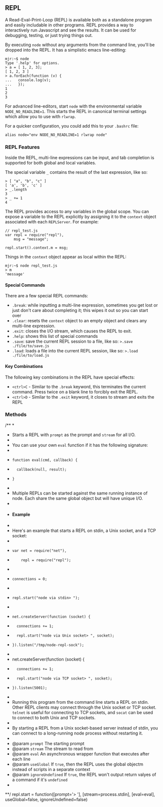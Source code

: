 ## REPL

A Read-Eval-Print-Loop (REPL) is available both as a standalone program and easily includable in other programs.  REPL provides a way to interactively run Javascript and see the results.  It can be used for debugging, testing, or just trying things out.

By executing `node` without any arguments from the command line, you'll be dropped into the REPL. It has a simplistic emacs line-editing:

    mjr:~$ node
    Type '.help' for options.
    > a = [ 1, 2, 3];
    [ 1, 2, 3 ]
    > a.forEach(function (v) {
    ...   console.log(v);
    ...   });
    1
    2
    3

For advanced line-editors, start `node` with the environmental variable `NODE_NO_READLINE=1`. This starts the REPL in canonical terminal settings which allow you to use with `rlwrap`.

For a quicker configuration, you could add this to your `.bashrc` file:

    alias node="env NODE_NO_READLINE=1 rlwrap node"

### REPL Features

Inside the REPL, multi-line expressions can be input, and tab completion is supported for both global and local variables.

The special variable `_` contains the result of the last expression, like so:

    > [ "a", "b", "c" ]
    [ 'a', 'b', 'c' ]
    > _.length
    3
    > _ += 1
    4

The REPL provides access to any variables in the global scope. You can expose a variable to the REPL explicitly by assigning it to the `context` object associated with each `REPLServer`.  For example:

    // repl_test.js
    var repl = require("repl"),
        msg = "message";

    repl.start().context.m = msg;

Things in the `context` object appear as local within the REPL:

    mjr:~$ node repl_test.js
    > m
    'message'

#### Special Commands

There are a few special REPL commands:

  - `.break`: while inputting a multi-line expression, sometimes you get lost or just don't care about completing it; this wipes it out so you can start over
  - `.clear`: resets the `context` object to an empty object and clears any multi-line expression.
  - `.exit`: closes the I/O stream, which causes the REPL to exit.
  - `.help`: shows this list of special commands
  - `.save`: save the current REPL session to a file, like so: `>.save ./file/to/save.js`
  - `.load`: loads a file into the current REPL session, like so: `>.load ./file/to/load.js`

#### Key Combinations

The following key combinations in the REPL have special effects:

  - `<ctrl>C` - Similar to the `.break` keyword, this terminates the current command.  Press twice on a blank line to forcibly exit the REPL.
  - `<ctrl>D` - Similar to the `.exit` keyword, it closes to stream and exits the REPL
        

### Methods

/**
 *
 * Starts a REPL with `prompt` as the prompt and `stream` for all I/O. 
 * 
 * You can use your own `eval` function if it has the following signature:
 *  
 *     function eval(cmd, callback) {
 *       callback(null, result);
 *     }
 * 
 * Multiple REPLs can be started against the same running instance of node.  Each share the same global object but will have unique I/O.
 * 
 * #### Example
 * 
 * Here's an example that starts a REPL on stdin, a Unix socket, and a TCP socket:
 * 
 *     var net = require("net"),
 *         repl = require("repl");
 * 
 *     connections = 0;
 * 
 *     repl.start("node via stdin> ");
 * 
 *     net.createServer(function (socket) {
 *       connections += 1;
 *       repl.start("node via Unix socket> ", socket);
 *     }).listen("/tmp/node-repl-sock");
 * 
 *    net.createServer(function (socket) {
 *       connections += 1;
 *       repl.start("node via TCP socket> ", socket);
 *     }).listen(5001);
 * 
 * Running this program from the command line starts a REPL on stdin.  Other REPL clients may connect through the Unix socket or TCP socket. `telnet` is useful for connecting to TCP sockets, and `socat` can be used to connect to both Unix and TCP sockets.
 * 
 * By starting a REPL from a Unix socket-based server instead of stdin, you can connect to a long-running node process without restarting it.
 *
 * @param `prompt`  The starting prompt
 * @param `stream`  The stream to read from
 * @param `eval`  An asynchronous wrapper function that executes after each line
 * @param `useGlobal`  If `true`, then the REPL uses the global objectm instead of scripts in a separate context
 * @param `ignoreUndefined`  If `true`, the REPL won't output return valyes of a command if it's `undefined`
 * 
**/
repl.start = function([prompt='> '], [stream=process.stdin], [eval=eval], useGlobal=false, ignoreUndefined=false)
